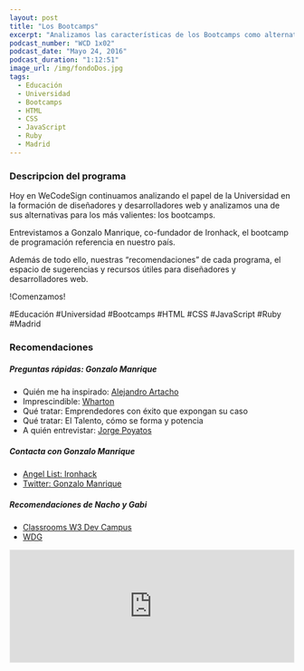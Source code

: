 ```yaml
---
layout: post
title: "Los Bootcamps"
excerpt: "Analizamos las características de los Bootcamps como alternativa formativa y entrevistamos a Gonzalo Manrique, co-fundador de Ironhack."
podcast_number: "WCD 1x02"
podcast_date: "Mayo 24, 2016"
podcast_duration: "1:12:51"
image_url: /img/fondoDos.jpg
tags: 
  - Educación
  - Universidad
  - Bootcamps
  - HTML
  - CSS
  - JavaScript
  - Ruby
  - Madrid
---
```


<h3 class="post-title  post-heading">Descripcion del programa</h3>


Hoy en WeCodeSign continuamos analizando el papel de la Universidad en la formación de diseñadores y desarrolladores web y analizamos una de sus alternativas para los más valientes: los bootcamps.
 
Entrevistamos a Gonzalo Manrique, co-fundador de Ironhack, el bootcamp de programación referencia en nuestro país.

Además de todo ello, nuestras “recomendaciones” de cada programa, el espacio de sugerencias y recursos útiles para diseñadores y desarrolladores web.
 
!Comenzamos!

<div class="rule"></div>

  #Educación #Universidad #Bootcamps #HTML #CSS #JavaScript #Ruby #Madrid

<div class="rule"></div>

<h3 class="post-title  post-heading">Recomendaciones</h3>

##### Preguntas rápidas: Gonzalo Manrique

<ul>
    <li><span>Quién me ha inspirado: </span><a class="recomendacion" href="https://twitter.com/ale_artacho"> Alejandro Artacho</a></li>
    <li><span>Imprescindible: </span><a class="recomendacion" href="https://www.wharton.upenn.edu/">Wharton</a></li>
    <li class="recomendacion">Qué tratar: Emprendedores con éxito que expongan su caso</li>
    <li class="recomendacion">Qué tratar: El Talento, cómo se forma y potencia</li>
    <li><span>A quién entrevistar: </span><a class="recomendacion" href="https://www.linkedin.com/in/jorge-poyatos-1a01a428/es">Jorge Poyatos</a></li>
</ul>


##### Contacta con Gonzalo Manrique

<ul>
    <li><a class="recomendacion" href="https://angel.co/ironhack">Angel List: Ironhack</a></li>
    <li><a class="recomendacion" href="https://twitter.com/gonzumanrique">Twitter: Gonzalo Manrique</a></li>
</ul>

##### Recomendaciones de Nacho y Gabi

<ul>
    <li><a class="recomendacion" href="https://classroom.w3devcampus.com">Classrooms W3 Dev Campus</a></li>
    <li><a class="recomendacion" href="https://www.watsondg.com/">WDG</a></li>
</ul>

<div class="rule"></div>

<iframe id='audio_11647946' frameborder='0' allowfullscreen='' scrolling='no' height='200' style='border:1px solid #EEE; box-sizing:border-box; width:100%;' src="https://www.ivoox.com/player_ej_11647946_4_1.html?c1=ff6600"></iframe>